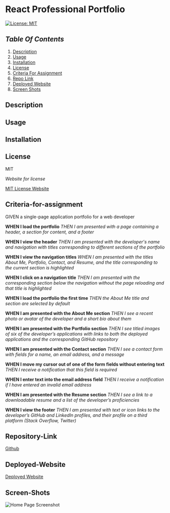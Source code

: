 # React Professional Portfolio

[![License: MIT](https://img.shields.io/badge/License-MIT-yellow.svg)](https://opensource.org/licenses/MIT)

## _Table Of Contents_

1. [Description](#description)
2. [Usage](#usage)
3. [Installation](#installation)
4. [License](#license)
5. [Criteria For Assignment](#criteria-for-assignment)
6. [Repo Link](#repository-link)
7. [Deployed Website](#deployed-website)
8. [Screen Shots](#screen-shots)

## Description

## Usage

## Installation

## License

MIT

_Website for license_

[MIT License Website](https://mit-license.org/)

## Criteria-for-assignment

GIVEN a single-page application portfolio for a web developer

**WHEN I load the portfolio**
*THEN I am presented with a page containing a header, a section for content, and a footer*

**WHEN I view the header**
*THEN I am presented with the developer's name and navigation with titles corresponding to different sections of the portfolio*

**WHEN I view the navigation titles**
*WHEN I am presented with the titles About Me, Portfolio, Contact, and Resume, and the title corresponding to the current section is highlighted*

**WHEN I click on a navigation title**
*THEN I am presented with the corresponding section below the navigation without the page reloading and that title is highlighted*

**WHEN I load the portfolio the first time**
*THEN the About Me title and section are selected by default*

**WHEN I am presented with the About Me section**
*THEN I see a recent photo or avatar of the developer and a short bio about them*

**WHEN I am presented with the Portfolio section**
*THEN I see titled images of six of the developer’s applications with links to both the deployed applications and the corresponding GitHub repository*

**WHEN I am presented with the Contact section**
*THEN I see a contact form with fields for a name, an email address, and a message*

**WHEN I move my cursor out of one of the form fields without entering text**
*THEN I receive a notification that this field is required*

**WHEN I enter text into the email address field**
*THEN I receive a notification if I have entered an invalid email address*

**WHEN I am presented with the Resume section**
*THEN I see a link to a downloadable resume and a list of the developer’s proficiencies*

**WHEN I view the footer**
*THEN I am presented with text or icon links to the developer’s GitHub and LinkedIn profiles, and their profile on a third platform (Stack Overflow, Twitter)*

## Repository-Link

[Github](https://github.com/PintoDrop/reactpro)

## Deployed-Website

[Deployed Website]()

## Screen-Shots

![Home Page Screenshot]()
